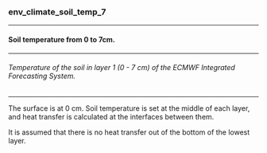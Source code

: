 ### env_climate_soil_temp_7



------
#### Soil temperature from 0 to 7cm.



------
###### Temperature of the soil in layer 1 (0 - 7 cm) of the ECMWF Integrated Forecasting System.



------
The surface is at 0 cm. Soil temperature is set at the middle of each layer, and heat transfer is calculated at the interfaces between them.

It is assumed that there is no heat transfer out of the bottom of the lowest layer.